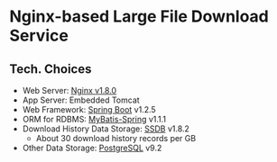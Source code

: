 # Nginx-based Large File Download Service

## Tech. Choices
- Web Server: [Nginx v1.8.0](http://nginx.org/)
- App Server: Embedded Tomcat
- Web Framework: [Spring Boot](https://github.com/spring-projects/spring-boot/)  v1.2.5
- ORM for RDBMS: [MyBatis-Spring](http://mybatis.github.io/spring/) v1.1.1
- Download History Data Storage: [SSDB](https://www.github.com/ideawu/ssdb/)  v1.8.2
	- About 30 download history records per GB
- Other Data Storage: [PostgreSQL](http://www.postgresql.org/)  v9.2
